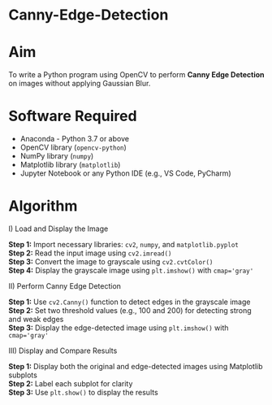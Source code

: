 # Canny-Edge-Detection

# Aim

To write a Python program using OpenCV to perform **Canny Edge Detection** on images without applying Gaussian Blur.

# Software Required

- Anaconda - Python 3.7 or above  
- OpenCV library (`opencv-python`)  
- NumPy library (`numpy`)  
- Matplotlib library (`matplotlib`)  
- Jupyter Notebook or any Python IDE (e.g., VS Code, PyCharm)

# Algorithm

I) Load and Display the Image  

**Step 1:** Import necessary libraries: `cv2`, `numpy`, and `matplotlib.pyplot`  
**Step 2:** Read the input image using `cv2.imread()`  
**Step 3:** Convert the image to grayscale using `cv2.cvtColor()`  
**Step 4:** Display the grayscale image using `plt.imshow()` with `cmap='gray'`



II) Perform Canny Edge Detection  

**Step 1:** Use `cv2.Canny()` function to detect edges in the grayscale image  
**Step 2:** Set two threshold values (e.g., 100 and 200) for detecting strong and weak edges  
**Step 3:** Display the edge-detected image using `plt.imshow()` with `cmap='gray'`



III) Display and Compare Results  

**Step 1:** Display both the original and edge-detected images using Matplotlib subplots  
**Step 2:** Label each subplot for clarity  
**Step 3:** Use `plt.show()` to display the results
